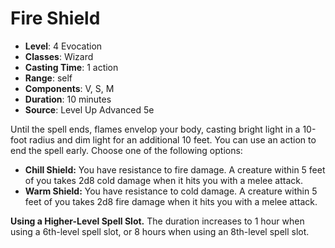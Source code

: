 # Fire Shield

- **Level**: 4 Evocation
- **Classes**: Wizard
- **Casting Time**: 1 action
- **Range**: self
- **Components**: V, S, M
- **Duration**: 10 minutes
- **Source**: Level Up Advanced 5e

Until the spell ends, flames envelop your body, casting bright light in a 10-foot radius and dim light for an additional 10 feet. You can use an action to end the spell early. Choose one of the following options:

* **Chill Shield:** You have resistance to fire damage. A creature within 5 feet of you takes 2d8 cold damage when it hits you with a melee attack.
* **Warm Shield:** You have resistance to cold damage. A creature within 5 feet of you takes 2d8 fire damage when it hits you with a melee attack.

**Using a Higher-Level Spell Slot.** The duration increases to 1 hour when using a 6th-level spell slot, or 8 hours when using an 8th-level spell slot.
